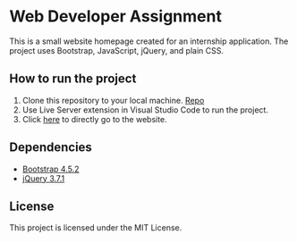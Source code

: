 # Web Developer Assignment

This is a small website homepage created for an internship application. The project uses Bootstrap, JavaScript, jQuery, and plain CSS.

## How to run the project

1. Clone this repository to your local machine. [Repo](https://github.com/TarunRaveesh/WebDesign.git)
2. Use Live Server extension in Visual Studio Code to run the project.
3. Click [here](https://web-design-murex.vercel.app/) to directly go to the website.

## Dependencies

- [Bootstrap 4.5.2](https://getbootstrap.com/docs/4.5/getting-started/download/)
- [jQuery 3.7.1](https://jquery.com/download/)

## License

This project is licensed under the MIT License.
